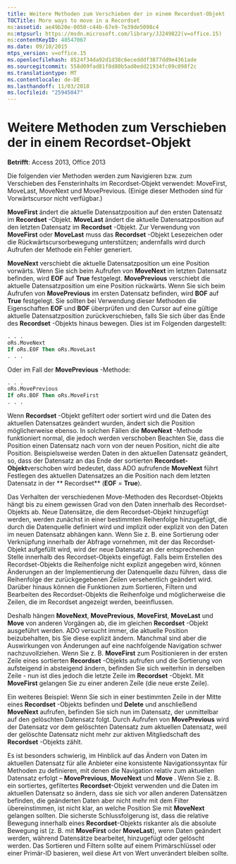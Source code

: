 ```yaml
---
title: Weitere Methoden zum Verschieben der in einem Recordset-Objekt
TOCTitle: More ways to move in a Recordset
ms:assetid: ae49b20e-0050-c44b-67e9-7e39de5098c4
ms:mtpsurl: https://msdn.microsoft.com/library/JJ249822(v=office.15)
ms:contentKeyID: 48547067
ms.date: 09/18/2015
mtps_version: v=office.15
ms.openlocfilehash: 8524f34da92d1d38c6ecedddf3877dd9e4361ade
ms.sourcegitcommit: 558d09fad81f8d80b5ad0edd21934fc09c098f2c
ms.translationtype: MT
ms.contentlocale: de-DE
ms.lasthandoff: 11/03/2018
ms.locfileid: "25945047"
---
```

# <a name="more-ways-to-move-in-a-recordset"></a>Weitere Methoden zum Verschieben der in einem Recordset-Objekt

**Betrifft**: Access 2013, Office 2013

Die folgenden vier Methoden werden zum Navigieren bzw. zum Verschieben des Fensterinhalts im Recordset-Objekt verwendet: MoveFirst, MoveLast, MoveNext und MovePrevious. (Einige dieser Methoden sind für Vorwärtscursor nicht verfügbar.)

**MoveFirst** ändert die aktuelle Datensatzposition auf den ersten Datensatz im **Recordset** -Objekt. **MoveLast** ändert die aktuelle Datensatzposition auf den letzten Datensatz im **Recordset** -Objekt. Zur Verwendung von **MoveFirst** oder **MoveLast** muss das **Recordset** -Objekt Lesezeichen oder die Rückwärtscursorbewegung unterstützen; andernfalls wird durch Aufrufen der Methode ein Fehler generiert.

**MoveNext** verschiebt die aktuelle Datensatzposition um eine Position vorwärts. Wenn Sie sich beim Aufrufen von **MoveNext** im letzten Datensatz befinden, wird **EOF** auf **True** festgelegt. **MovePrevious** verschiebt die aktuelle Datensatzposition um eine Position rückwärts. Wenn Sie sich beim Aufrufen von **MovePrevious** im ersten Datensatz befinden, wird **BOF** auf **True** festgelegt. Sie sollten bei Verwendung dieser Methoden die Eigenschaften **EOF** und **BOF** überprüfen und den Cursor auf eine gültige aktuelle Datensatzposition zurückverschieben, falls Sie sich über das Ende des **Recordset** -Objekts hinaus bewegen. Dies ist im Folgenden dargestellt:

```vb
. . . 
oRs.MoveNext 
If oRs.EOF Then oRs.MoveLast 
. . . 
```

Oder im Fall der **MovePrevious** -Methode:

```vb
. . . 
oRs.MovePrevious 
If oRs.BOF Then oRs.MoveFirst 
. . . 
```

Wenn **Recordset** -Objekt gefiltert oder sortiert wird und die Daten des aktuellen Datensatzes geändert wurden, ändert sich die Position möglicherweise ebenso. In solchen Fällen die **MoveNext** -Methode funktioniert normal, die jedoch werden verschoben Beachten Sie, dass die Position einen Datensatz nach vorn von der neuen Position, nicht die alte Position. Beispielsweise werden Daten in den aktuellen Datensatz geändert, so, dass der Datensatz an das Ende der sortierten **Recordset-Objekt**verschoben wird bedeutet, dass ADO aufrufende **MoveNext** führt Festlegen des aktuellen Datensatzes an die Position nach dem letzten Datensatz in der ** Recordset** (**EOF** = **True**).

Das Verhalten der verschiedenen Move-Methoden des Recordset-Objekts hängt bis zu einem gewissen Grad von den Daten innerhalb des Recordset-Objekts ab. Neue Datensätze, die dem Recordset-Objekt hinzugefügt werden, werden zunächst in einer bestimmten Reihenfolge hinzugefügt, die durch die Datenquelle definiert wird und implizit oder explizit von den Daten im neuen Datensatz abhängen kann. Wenn Sie z. B. eine Sortierung oder Verknüpfung innerhalb der Abfrage vornehmen, mit der das Recordset-Objekt aufgefüllt wird, wird der neue Datensatz an der entsprechenden Stelle innerhalb des Recordset-Objekts eingefügt. Falls beim Erstellen des Recordset-Objekts die Reihenfolge nicht explizit angegeben wird, können Änderungen an der Implementierung der Datenquelle dazu führen, dass die Reihenfolge der zurückgegebenen Zeilen versehentlich geändert wird. Darüber hinaus können die Funktionen zum Sortieren, Filtern und Bearbeiten des Recordset-Objekts die Reihenfolge und möglicherweise die Zeilen, die im Recordset angezeigt werden, beeinflussen.

Deshalb hängen **MoveNext**, **MovePrevious**, **MoveFirst**, **MoveLast** und **Move** von anderen Vorgängen ab, die im gleichen **Recordset** -Objekt ausgeführt werden. ADO versucht immer, die aktuelle Position beizubehalten, bis Sie diese explizit ändern. Manchmal sind aber die Auswirkungen von Änderungen auf eine nachfolgende Navigation schwer nachzuvollziehen. Wenn Sie z. B. **MoveFirst** zum Positionieren in der ersten Zeile eines sortierten **Recordset** -Objekts aufrufen und die Sortierung von aufsteigend in absteigend ändern, befinden Sie sich weiterhin in derselben Zeile - nun ist dies jedoch die letzte Zeile im **Recordset** -Objekt. Mit **MoveFirst** gelangen Sie zu einer anderen Zeile (die neue erste Zeile).

Ein weiteres Beispiel: Wenn Sie sich in einer bestimmten Zeile in der Mitte eines **Recordset** -Objekts befinden und **Delete** und anschließend **MoveNext** aufrufen, befinden Sie sich nun im Datensatz, der unmittelbar auf den gelöschten Datensatz folgt. Durch Aufrufen von **MovePrevious** wird der Datensatz vor dem gelöschten Datensatz zum aktuellen Datensatz, weil der gelöschte Datensatz nicht mehr zur aktiven Mitgliedschaft des **Recordset** -Objekts zählt.

Es ist besonders schwierig, im Hinblick auf das Ändern von Daten im aktuellen Datensatz für alle Anbieter eine konsistente Navigationssyntax für Methoden zu definieren, mit denen die Navigation relativ zum aktuellen Datensatz erfolgt – **MovePrevious**, **MoveNext** und **Move** . Wenn Sie z. B. ein sortiertes, gefiltertes **Recordset**-Objekt verwenden und die Daten im aktuellen Datensatz so ändern, dass sie sich vor allen anderen Datensätzen befinden, die geänderten Daten aber nicht mehr mit dem Filter übereinstimmen, ist nicht klar, an welche Position Sie mit **MoveNext** gelangen sollten. Die sicherste Schlussfolgerung ist, dass die relative Bewegung innerhalb eines **Recordset**-Objekts riskanter als die absolute Bewegung ist (z. B. mit **MoveFirst** oder **MoveLast**), wenn Daten geändert werden, während Datensätze bearbeitet, hinzugefügt oder gelöscht werden. Das Sortieren und Filtern sollte auf einem Primärschlüssel oder einer Primär-ID basieren, weil diese Art von Wert unverändert bleiben sollte.

